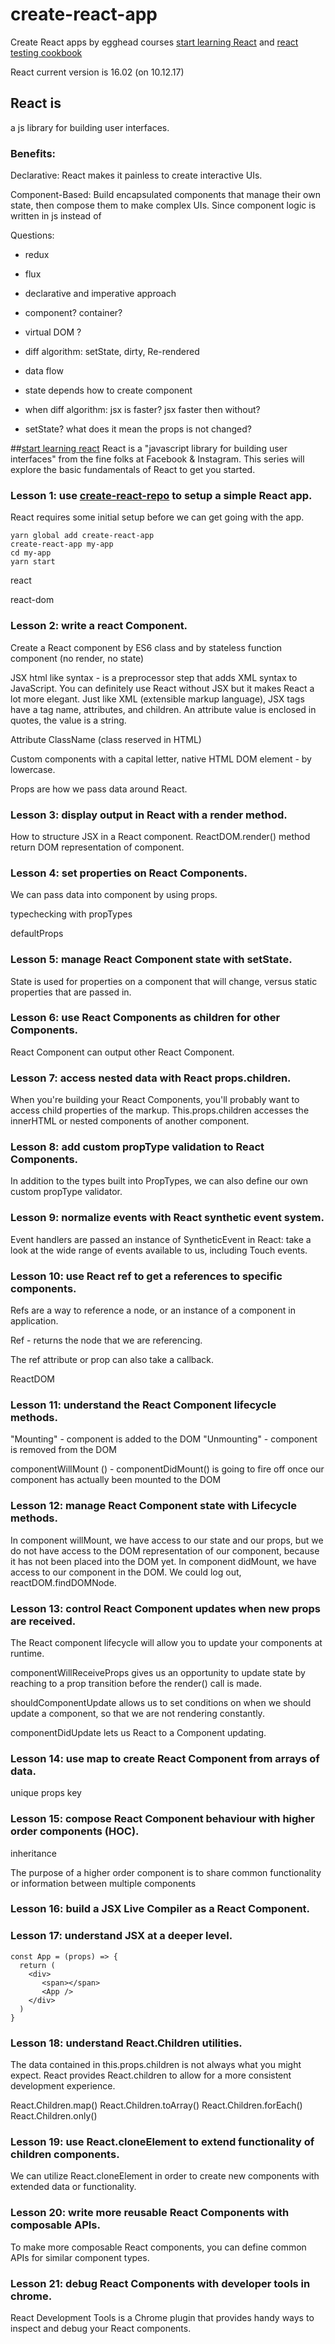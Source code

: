 # create-react-app
Create React apps by egghead courses
[start learning React](https://egghead.io/courses/start-learning-react) and
[react testing cookbook](https://egghead.io/courses/react-testing-cookbook)

React current version is 16.02 (on 10.12.17)

## React is
a js library for building user interfaces.

### Benefits:
Declarative:
React makes it painless to create interactive UIs.

Component-Based:
Build encapsulated components that manage their own state, then compose them to make complex UIs.
Since component logic is written in js instead of


Questions:
- redux
- flux
- declarative and imperative approach
- component? container?
- virtual DOM ?
- diff algorithm: setState, dirty, Re-rendered
- data flow

- state depends how to create component
- when diff algorithm: jsx is faster? jsx faster then without?
- setState? what does it mean the props is not changed?


##[start learning react](https://egghead.io/courses/start-learning-react)
React is a "javascript library for building user interfaces" from the fine folks at Facebook & Instagram.
This series will explore the basic fundamentals of React to get you started.


### Lesson 1: use [create-react-repo](https://github.com/facebookincubator/create-react-app) to setup a simple React app.
React requires some initial setup before we can get going with the app.
```
yarn global add create-react-app
create-react-app my-app
cd my-app
yarn start
```

react

react-dom


### Lesson 2: write a react Component.
Create a React component by ES6 class and by stateless function component (no render, no state)

JSX html like syntax - is a preprocessor step that adds XML syntax to JavaScript.
You can definitely use React without JSX but it makes React a lot more elegant.
Just like XML (extensible markup language), JSX tags have a tag name, attributes, and children. An attribute value is enclosed in quotes, the value is a string.

Attribute ClassName (class reserved in HTML)

Custom components with a capital letter, native HTML DOM element - by lowercase.

Props are how we pass data around React.


### Lesson 3: display output in React with a render method.
How to structure JSX in a React component.
ReactDOM.render() method return DOM representation of component.


### Lesson 4: set properties on React Components.
We can pass data into component by using props.

typechecking with propTypes

defaultProps


### Lesson 5: manage React Component state with setState.
State is used for properties on a component that will change, versus static properties that are passed in.


### Lesson 6: use React Components as children for other Components.
React Component can output other React Component.


### Lesson 7: access nested data with React props.children.
When you're building your React Components, you'll probably want to access child properties of the markup. This.props.children accesses the innerHTML or nested components of another component.


### Lesson 8: add custom propType validation to React Components.
In addition to the types built into PropTypes, we can also define our own custom propType validator.


### Lesson 9: normalize events with React synthetic event system.
Event handlers are passed an instance of SyntheticEvent in React: take a look at the wide range of events available to us, including Touch events.


### Lesson 10: use React ref to get a references to specific components.
Refs are a way to reference a node, or an instance of a component in application.

Ref - returns the node that we are referencing.

The ref attribute or prop can also take a callback.

ReactDOM


### Lesson 11: understand the React Component lifecycle methods.
"Mounting" - component is added to the DOM
"Unmounting" - component is removed from the DOM

componentWillMount () -
componentDidMount() is going to fire off once our component has actually been mounted to the DOM


### Lesson 12: manage React Component state with Lifecycle methods.
In component willMount, we have access to our state and our props, but we do not have access to the DOM representation of our component, because it has not been placed into the DOM yet.
In component didMount, we have access to our component in the DOM. We could log out, reactDOM.findDOMNode.


### Lesson 13: control React Component updates when new props are received.
The React component lifecycle will allow you to update your components at runtime.

componentWillReceiveProps gives us an opportunity to update state by reaching to a prop transition before the render() call is made.

shouldComponentUpdate allows us to set conditions on when we should update a component, so that we are not rendering constantly.

componentDidUpdate lets us React to a Component updating.


### Lesson 14: use map to create React Component from arrays of data.
unique props key


### Lesson 15: compose React Component behaviour with higher order components (HOC).
inheritance

The purpose of a higher order component is to share common functionality or information between multiple components


### Lesson 16: build a JSX Live Compiler as a React Component.


### Lesson 17: understand JSX at a deeper level.
```
const App = (props) => {
  return (
    <div>
       <span></span>
       <App />
    </div>
  )
}
```


### Lesson 18: understand React.Children utilities.
The data contained in this.props.children is not always what you might expect.
React provides React.children to allow for a more consistent development experience.

React.Children.map()
React.Children.toArray()
React.Children.forEach()
React.Children.only()


### Lesson 19: use React.cloneElement to extend functionality of children components.
We can utilize React.cloneElement in order to create new components with extended data or functionality.


### Lesson 20: write more reusable React Components with composable APIs.
To make more composable React components, you can define common APIs for similar component types.


### Lesson 21: debug React Components with developer tools in chrome.
React Development Tools is a Chrome plugin that provides handy ways to inspect and debug your React components.
